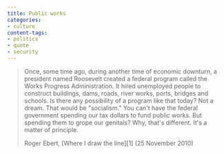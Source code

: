 ```yaml
---
title: Public works
categories:
- culture
content-tags:
- politics
- quote
- security
---
```


> Once, some time ago, during another time of economic downturn, a president named Roosevelt created a federal program called the Works Progress Administration. It hired unemployed people to construct buildings, dams, roads, river works, ports, bridges and schools. Is there any possibility of a program like that today? Not a dream. That would be "socialism." You can't have the federal government spending our tax dollars to fund public works. But spending them to grope our genitals? Why, that's different. It's a matter of principle.
> <footer>Roger Ebert, [Where I draw the line][1] (25 November 2010)</footer>

   [1]: http://blogs.suntimes.com/ebert/2010/11/where_i_draw_the_line.html
